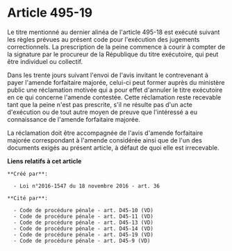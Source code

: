 # Article 495-19

Le titre mentionné au dernier alinéa de l'article 495-18 est exécuté suivant les règles prévues au présent code pour
l'exécution des jugements correctionnels. La prescription de la peine commence à courir à compter de la signature par le
procureur de la République du titre exécutoire, qui peut être individuel ou collectif. 

Dans les trente jours suivant l'envoi de l'avis invitant le contrevenant à payer l'amende forfaitaire majorée, celui-ci peut
former auprès du ministère public une réclamation motivée qui a pour effet d'annuler le titre exécutoire en ce qui concerne
l'amende contestée. Cette réclamation reste recevable tant que la peine n'est pas prescrite, s'il ne résulte pas d'un acte
d'exécution ou de tout autre moyen de preuve que l'intéressé a eu connaissance de l'amende forfaitaire majorée. 

La réclamation doit être accompagnée de l'avis d'amende forfaitaire majorée correspondant à l'amende considérée ainsi que de
l'un des documents exigés au présent article, à défaut de quoi elle est irrecevable.

**Liens relatifs à cet article**

	**Créé par**:

	  - Loi n°2016-1547 du 18 novembre 2016 - art. 36

	**Cité par**:

	  - Code de procédure pénale - art. D45-10 (VD)
	  - Code de procédure pénale - art. D45-11 (VD)
	  - Code de procédure pénale - art. D45-13 (VD)
	  - Code de procédure pénale - art. D45-14 (VD)
	  - Code de procédure pénale - art. D45-19 (VD)
	  - Code de procédure pénale - art. D45-9 (VD)
